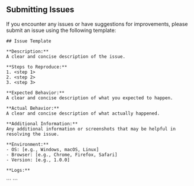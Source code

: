## Submitting Issues

If you encounter any issues or have suggestions for improvements, please submit an issue using the following template:

```
## Issue Template

**Description:**
A clear and concise description of the issue.

**Steps to Reproduce:**
1. <step 1>
2. <step 2>
3. <step 3>

**Expected Behavior:**
A clear and concise description of what you expected to happen.

**Actual Behavior:**
A clear and concise description of what actually happened.

**Additional Information:**
Any additional information or screenshots that may be helpful in resolving the issue.

**Environment:**
- OS: [e.g., Windows, macOS, Linux]
- Browser: [e.g., Chrome, Firefox, Safari]
- Version: [e.g., 1.0.0]

**Logs:**
```
<insert logs here>
```
```
